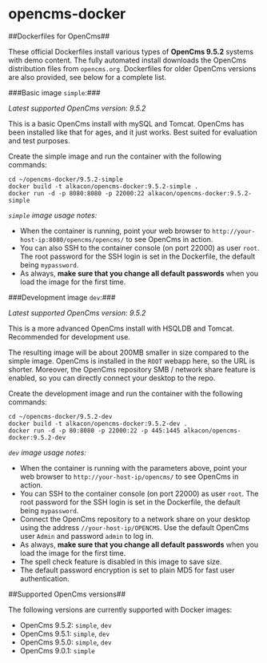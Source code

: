 opencms-docker
==============

##Dockerfiles for OpenCms##

These official Dockerfiles install various types of **OpenCms 9.5.2** systems with demo content. 
The fully automated install downloads the OpenCms distribution files from `opencms.org`.
Dockerfiles for older OpenCms versions are also provided, see below for a complete list.

###Basic image `simple`:###

*Latest supported OpenCms version: 9.5.2*

This is a basic OpenCms install with mySQL and Tomcat. 
OpenCms has been installed like that for ages, and it just works. 
Best suited for evaluation and test purposes.

Create the simple image and run the container with the following commands:

```Shell
cd ~/opencms-docker/9.5.2-simple
docker build -t alkacon/opencms-docker:9.5.2-simple .
docker run -d -p 8080:8080 -p 22000:22 alkacon/opencms-docker:9.5.2-simple
```

*`simple` image usage notes:*

* When the container is running, point your web browser to `http://your-host-ip:8080/opencms/opencms/` to see OpenCms in action. 
* You can also SSH to the container console (on port 22000) as user `root`.
  The root password for the SSH login is set in the Dockerfile, the default being `mypassword`. 
* As always, **make sure that you change all default passwords** when you load the image for the first time.

###Development image `dev`:###

*Latest supported OpenCms version: 9.5.2*

This is a more advanced OpenCms install with HSQLDB and Tomcat. Recommended for development use.
 
The resulting image will be about 200MB smaller in size compared to the simple image.
OpenCms is installed in the `ROOT` webapp here, so the URL is shorter. 
Moreover, the OpenCms repository SMB / network share feature is enabled, so you can directly connect your desktop to the repo.

Create the development image and run the container with the following commands:

```Shell
cd ~/opencms-docker/9.5.2-dev
docker build -t alkacon/opencms-docker:9.5.2-dev .
docker run -d -p 80:8080 -p 22000:22 -p 445:1445 alkacon/opencms-docker:9.5.2-dev
```

*`dev` image usage notes:*

* When the container is running with the parameters above, point your web browser to `http://your-host-ip/opencms/` to see OpenCms in action. 
* You can SSH to the container console (on port 22000) as user `root`.
  The root password for the SSH login is set in the Dockerfile, the default being `mypassword`. 
* Connect the OpenCms repository to a network share on your desktop using the address `//your-host-ip/OPENCMS`.
  Use the default OpenCms user `Admin` and password `admin` to log in.
* As always, **make sure that you change all default passwords** when you load the image for the first time.
* The spell check feature is disabled in this image to save size.
* The default password encryption is set to plain MD5 for fast user authentication.

##Supported OpenCms versions##

The following versions are currently supported with Docker images:

* OpenCms 9.5.2: `simple`, `dev`
* OpenCms 9.5.1: `simple`, `dev`
* OpenCms 9.5.0: `simple`, `dev`
* OpenCms 9.0.1: `simple`

